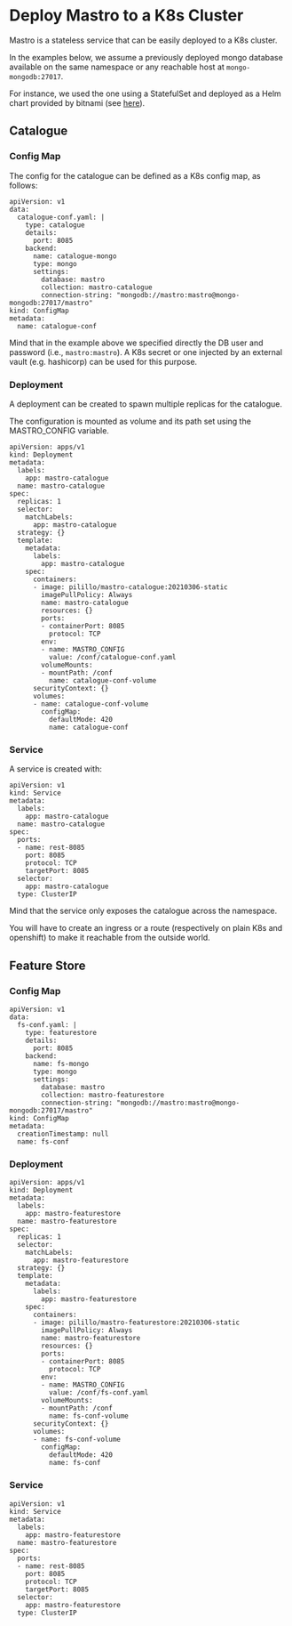 # Deploy Mastro to a K8s Cluster
Mastro is a stateless service that can be easily deployed to a K8s cluster.

In the examples below, we assume a previously deployed mongo database available on the same namespace or any reachable host at `mongo-mongodb:27017`.

For instance, we used the one using a StatefulSet and deployed as a Helm chart provided by bitnami (see [here](https://bitnami.com/stack/mongodb/helm)).

## Catalogue

### Config Map

The config for the catalogue can be defined as a K8s config map, as follows:

```
apiVersion: v1
data:
  catalogue-conf.yaml: |
    type: catalogue
    details:
      port: 8085
    backend:
      name: catalogue-mongo
      type: mongo
      settings:
        database: mastro
        collection: mastro-catalogue
        connection-string: "mongodb://mastro:mastro@mongo-mongodb:27017/mastro"
kind: ConfigMap
metadata:
  name: catalogue-conf
```

Mind that in the example above we specified directly the DB user and password (i.e., `mastro:mastro`).
A K8s secret or one injected by an external vault (e.g. hashicorp) can be used for this purpose.

### Deployment

A deployment can be created to spawn multiple replicas for the catalogue.

The configuration is mounted as volume and its path set using the MASTRO_CONFIG variable.

```
apiVersion: apps/v1
kind: Deployment
metadata:
  labels:
    app: mastro-catalogue
  name: mastro-catalogue
spec:
  replicas: 1
  selector:
    matchLabels:
      app: mastro-catalogue
  strategy: {}
  template:
    metadata:
      labels:
        app: mastro-catalogue
    spec:
      containers:
      - image: pilillo/mastro-catalogue:20210306-static
        imagePullPolicy: Always
        name: mastro-catalogue
        resources: {}
        ports:
        - containerPort: 8085
          protocol: TCP
        env:
        - name: MASTRO_CONFIG
          value: /conf/catalogue-conf.yaml
        volumeMounts:
        - mountPath: /conf
          name: catalogue-conf-volume
      securityContext: {}
      volumes:
      - name: catalogue-conf-volume
        configMap:
          defaultMode: 420
          name: catalogue-conf
```

### Service

A service is created with:

```
apiVersion: v1
kind: Service
metadata:
  labels:
    app: mastro-catalogue
  name: mastro-catalogue
spec:
  ports:
  - name: rest-8085
    port: 8085
    protocol: TCP
    targetPort: 8085
  selector:
    app: mastro-catalogue
  type: ClusterIP
```

Mind that the service only exposes the catalogue across the namespace.

You will have to create an ingress or a route (respectively on plain K8s and openshift) to make it reachable from the outside world.

## Feature Store

### Config Map

```
apiVersion: v1
data:
  fs-conf.yaml: |
    type: featurestore
    details:
      port: 8085
    backend:
      name: fs-mongo
      type: mongo
      settings:
        database: mastro
        collection: mastro-featurestore
        connection-string: "mongodb://mastro:mastro@mongo-mongodb:27017/mastro"
kind: ConfigMap
metadata:
  creationTimestamp: null
  name: fs-conf
```

### Deployment

```
apiVersion: apps/v1
kind: Deployment
metadata:
  labels:
    app: mastro-featurestore
  name: mastro-featurestore
spec:
  replicas: 1
  selector:
    matchLabels:
      app: mastro-featurestore
  strategy: {}
  template:
    metadata:
      labels:
        app: mastro-featurestore
    spec:
      containers:
      - image: pilillo/mastro-featurestore:20210306-static
        imagePullPolicy: Always
        name: mastro-featurestore
        resources: {}
        ports:
        - containerPort: 8085
          protocol: TCP
        env:
        - name: MASTRO_CONFIG
          value: /conf/fs-conf.yaml
        volumeMounts:
        - mountPath: /conf
          name: fs-conf-volume
      securityContext: {}
      volumes:
      - name: fs-conf-volume
        configMap:
          defaultMode: 420
          name: fs-conf
```

### Service

```
apiVersion: v1
kind: Service
metadata:
  labels:
    app: mastro-featurestore
  name: mastro-featurestore
spec:
  ports:
  - name: rest-8085
    port: 8085
    protocol: TCP
    targetPort: 8085
  selector:
    app: mastro-featurestore
  type: ClusterIP
```
